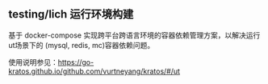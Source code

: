 ## testing/lich 运行环境构建
基于 docker-compose 实现跨平台跨语言环境的容器依赖管理方案，以解决运行ut场景下的 (mysql, redis, mc)容器依赖问题。

使用说明参见：https://go-kratos.github.io/github.com/vurtneyang/kratos/#/ut
